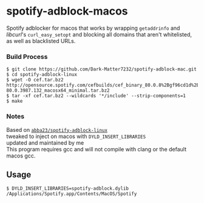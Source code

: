 # spotify-adblock-macos
Spotify adblocker for macos that works by wrapping `getaddrinfo` and *libcurl*'s `curl_easy_setopt` and blocking all domains that aren't whitelisted, as well as blacklisted URLs.
### Build Process 
```
$ git clone https://github.com/Dark-Matter7232/spotify-adblock-mac.git
$ cd spotify-adblock-linux
$ wget -O cef.tar.bz2 http://opensource.spotify.com/cefbuilds/cef_binary_80.0.8%2Bgf96cd1d%2Bchromium-80.0.3987.132_macosx64_minimal.tar.bz2
$ tar -xf cef.tar.bz2 --wildcards '*/include' --strip-components=1
$ make
```
### Notes
Based on [`abba23/spotify-adblock-linux`](https://github.com/abba23/spotify-adblock-linux.git)  
tweaked to inject on macos with `DYLD_INSERT_LIBRARIES`  
updated and maintained by me  
This program requires gcc and will not compile with clang or the default macos gcc.  

## Usage
    $ DYLD_INSERT_LIBRARIES=spotify-adblock.dylib /Applications/Spotify.app/Contents/MacOS/Spotify
